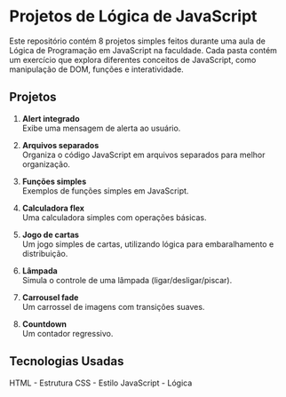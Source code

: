 # Projetos de Lógica de JavaScript

Este repositório contém 8 projetos simples feitos durante uma aula de Lógica de Programação em JavaScript na faculdade. Cada pasta contém um exercício que explora diferentes conceitos de JavaScript, como manipulação de DOM, funções e interatividade.

## Projetos

1. **Alert integrado**  
   Exibe uma mensagem de alerta ao usuário.

2. **Arquivos separados**  
   Organiza o código JavaScript em arquivos separados para melhor organização.

3. **Funções simples**  
   Exemplos de funções simples em JavaScript.

4. **Calculadora flex**  
   Uma calculadora simples com operações básicas.

5. **Jogo de cartas**  
   Um jogo simples de cartas, utilizando lógica para embaralhamento e distribuição.

6. **Lâmpada**  
   Simula o controle de uma lâmpada (ligar/desligar/piscar).

7. **Carrousel fade**  
   Um carrossel de imagens com transições suaves.

8. **Countdown**  
   Um contador regressivo.

## Tecnologias Usadas

HTML - Estrutura
CSS - Estilo
JavaScript - Lógica
